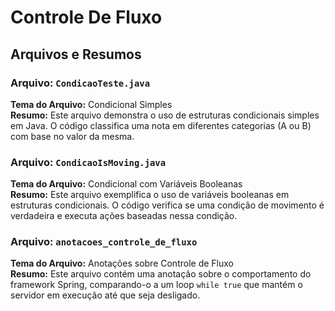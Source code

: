 # Controle De Fluxo

## Arquivos e Resumos

### Arquivo: `CondicaoTeste.java`
**Tema do Arquivo:** Condicional Simples  
**Resumo:** Este arquivo demonstra o uso de estruturas condicionais simples em Java. O código classifica uma nota em diferentes categorias (A ou B) com base no valor da mesma.

### Arquivo: `CondicaoIsMoving.java`
**Tema do Arquivo:** Condicional com Variáveis Booleanas  
**Resumo:** Este arquivo exemplifica o uso de variáveis booleanas em estruturas condicionais. O código verifica se uma condição de movimento é verdadeira e executa ações baseadas nessa condição.

### Arquivo: `anotacoes_controle_de_fluxo`
**Tema do Arquivo:** Anotações sobre Controle de Fluxo  
**Resumo:** Este arquivo contém uma anotação sobre o comportamento do framework Spring, comparando-o a um loop `while true` que mantém o servidor em execução até que seja desligado.
